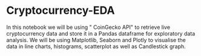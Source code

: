 # Cryptocurrency-EDA
In this notebook we will be using " CoinGecko API"  to retrieve live cryptocurrency data and store it in a Pandas dataframe for exploratory data analysis.
We will be using Matplotlib, Seaborn and Plotly to visualise the data in line charts, histograms, scatterplot as well as Candlestick graph.

